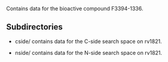 Contains data for the bioactive compound F3394-1336.

## Subdirectories

- cside/ contains data for the C-side search space on rv1821.

- nside/ contains data for the N-side search space on rv1821.

